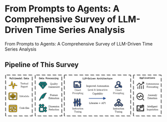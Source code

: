 # From Prompts to Agents: A Comprehensive Survey of LLM-Driven Time Series Analysis
From Prompts to Agents: A Comprehensive Survey of LLM-Driven Time Series Analysis


## Pipeline of This Survey

<p align="center">
  <img src="fig_3_1.png" alt="The pipeline of LLM-Driven time series analysis from prompts to agents Architecture" width="1000"/>
</p>

